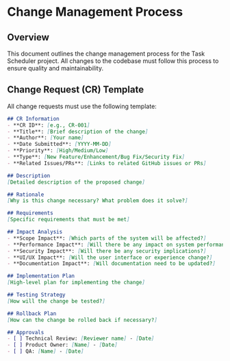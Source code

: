 # Change Management Process

## Overview

This document outlines the change management process for the Task Scheduler project. All changes to the codebase must follow this process to ensure quality and maintainability.

## Change Request (CR) Template

All change requests must use the following template:

```markdown
## CR Information
- **CR ID**: [e.g., CR-001]
- **Title**: [Brief description of the change]
- **Author**: [Your name]
- **Date Submitted**: [YYYY-MM-DD]
- **Priority**: [High/Medium/Low]
- **Type**: [New Feature/Enhancement/Bug Fix/Security Fix]
- **Related Issues/PRs**: [Links to related GitHub issues or PRs]

## Description
[Detailed description of the proposed change]

## Rationale
[Why is this change necessary? What problem does it solve?]

## Requirements
[Specific requirements that must be met]

## Impact Analysis
- **Scope Impact**: [Which parts of the system will be affected?]
- **Performance Impact**: [Will there be any impact on system performance?]
- **Security Impact**: [Will there be any security implications?]
- **UI/UX Impact**: [Will the user interface or experience change?]
- **Documentation Impact**: [Will documentation need to be updated?]

## Implementation Plan
[High-level plan for implementing the change]

## Testing Strategy
[How will the change be tested?]

## Rollback Plan
[How can the change be rolled back if necessary?]

## Approvals
- [ ] Technical Review: [Reviewer name] - [Date]
- [ ] Product Owner: [Name] - [Date]
- [ ] QA: [Name] - [Date]
